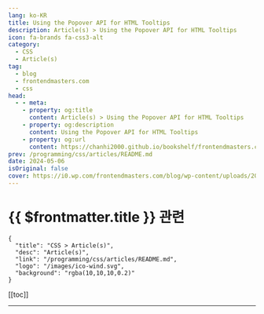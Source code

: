 ```yaml
---
lang: ko-KR
title: Using the Popover API for HTML Tooltips
description: Article(s) > Using the Popover API for HTML Tooltips
icon: fa-brands fa-css3-alt
category: 
  - CSS
  - Article(s)
tag: 
  - blog
  - frontendmasters.com
  - css
head:
  - - meta:
    - property: og:title
      content: Article(s) > Using the Popover API for HTML Tooltips
    - property: og:description
      content: Using the Popover API for HTML Tooltips
    - property: og:url
      content: https://chanhi2000.github.io/bookshelf/frontendmasters.com/using-the-popover-api-for-html-tooltips.html
prev: /programming/css/articles/README.md
date: 2024-05-06
isOriginal: false
cover: https://i0.wp.com/frontendmasters.com/blog/wp-content/uploads/2024/04/popup-thumb.jpg?w=1000&ssl=1
---
```


# {{ $frontmatter.title }} 관련

```component VPCard
{
  "title": "CSS > Article(s)",
  "desc": "Article(s)",
  "link": "/programming/css/articles/README.md",
  "logo": "/images/ico-wind.svg",
  "background": "rgba(10,10,10,0.2)"
}
```

[[toc]]

---

<SiteInfo
  name="Using the Popover API for HTML Tooltips"
  desc="We can *mostly* use HTML alone for this API. But here, we'll use CSS to style the “links” within paragraphs and a js library to position them, in lieu of css anchoring."
  url="https://frontendmasters.com/blog/using-the-popover-api-for-html-tooltips/"
  logo="https://frontendmasters.com/favicon.ico"
  preview="https://i0.wp.com/frontendmasters.com/blog/wp-content/uploads/2024/04/popup-thumb.jpg?w=1000&ssl=1"/>

<!-- TODO: 작성 -->
